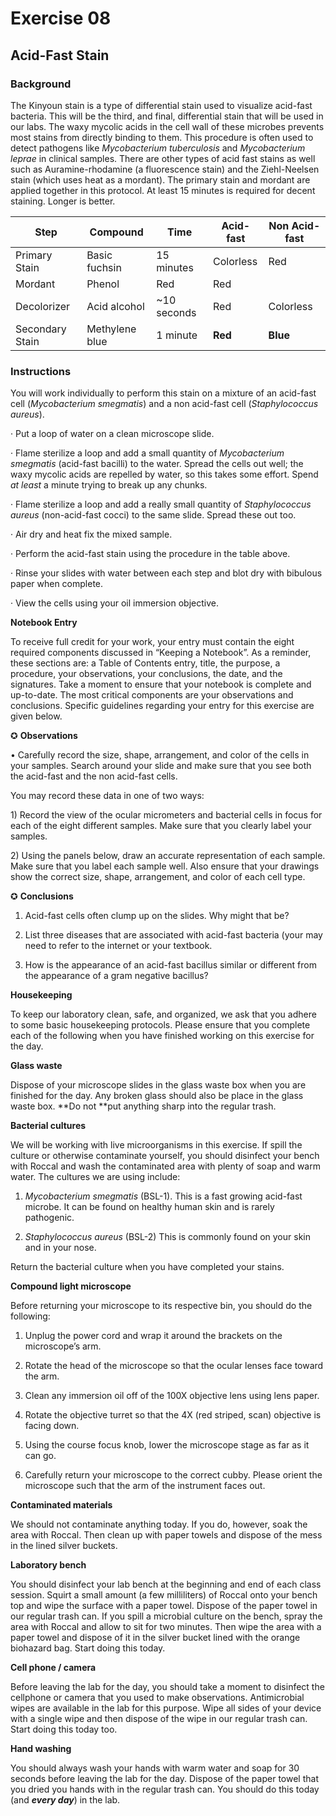 # **Exercise 08**

## **Acid-Fast Stain**

### **Background**

The Kinyoun stain is a type of differential stain used to visualize acid-fast bacteria. This will be the third, and final, differential stain that will be used in our labs. The waxy mycolic acids in the cell wall of these microbes prevents most stains from directly binding to them. This procedure is often used to detect pathogens like _Mycobacterium tuberculosis_ and _Mycobacterium leprae_ in clinical samples. There are other types of acid fast stains as well such as Auramine-rhodamine \(a fluorescence stain\) and the Ziehl-Neelsen stain \(which uses heat as a mordant\). The primary stain and mordant are applied together in this protocol. At least 15 minutes is required for decent staining. Longer is better.



| Step | Compound | Time | Acid-fast | Non Acid-fast |
| --- | --- | --- | --- | --- |
| Primary Stain | Basic fuchsin | 15 minutes | Colorless | Red |
| Mordant | Phenol | Red | Red |  |
| Decolorizer | Acid alcohol | ~10 seconds | Red | Colorless |
| Secondary Stain | Methylene blue | 1 minute | **Red** | **Blue** |

### **Instructions**

You will work individually to perform this stain on a mixture of an acid-fast cell \(_Mycobacterium smegmatis_\) and a non acid-fast cell \(_Staphylococcus aureus_\).

· Put a loop of water on a clean microscope slide.

· Flame sterilize a loop and add a small quantity of _Mycobacterium smegmatis_ \(acid-fast bacilli\) to the water. Spread the cells out well; the waxy mycolic acids are repelled by water, so this takes some effort. Spend _at least_ a minute trying to break up any chunks.

· Flame sterilize a loop and add a really small quantity of _Staphylococcus aureus_ \(non-acid-fast cocci\) to the same slide. Spread these out too.

· Air dry and heat fix the mixed sample.

· Perform the acid-fast stain using the procedure in the table above.

· Rinse your slides with water between each step and blot dry with bibulous paper when complete.

· View the cells using your oil immersion objective.



**Notebook Entry**

To receive full credit for your work, your entry must contain the eight required components discussed in “Keeping a Notebook”. As a reminder, these sections are: a Table of Contents entry, title, the purpose, a procedure, your observations, your conclusions, the date, and the signatures. Take a moment to ensure that your notebook is complete and up-to-date. The most critical components are your observations and conclusions. Specific guidelines regarding your entry for this exercise are given below.



✪ **Observations**

• Carefully record the size, shape, arrangement, and color of the cells in your samples. Search around your slide and make sure that you see both the acid-fast and the non acid-fast cells.

You may record these data in one of two ways:

1\) Record the view of the ocular micrometers and bacterial cells in focus for each of the eight different samples. Make sure that you clearly label your samples.

2\) Using the panels below, draw an accurate representation of each sample. Make sure that you label each sample well. Also ensure that your drawings show the correct size, shape, arrangement, and color of each cell type.







✪ **Conclusions**

1. Acid-fast cells often clump up on the slides. Why might that be?

2. List three diseases that are associated with acid-fast bacteria \(your may need to refer to the internet or your textbook.

3. How is the appearance of an acid-fast bacillus similar or different from the appearance of a gram negative bacillus?

**Housekeeping**

To keep our laboratory clean, safe, and organized, we ask that you adhere to some basic housekeeping protocols. Please ensure that you complete each of the following when you have finished working on this exercise for the day.

**Glass waste**

Dispose of your microscope slides in the glass waste box when you are finished for the day. Any broken glass should also be place in the glass waste box. **Do not **put anything sharp into the regular trash.

**Bacterial cultures**

We will be working with live microorganisms in this exercise. If spill the culture or otherwise contaminate yourself, you should disinfect your bench with Roccal and wash the contaminated area with plenty of soap and warm water. The cultures we are using include:

1. _Mycobacterium smegmatis_ \(BSL-1\). This is a fast growing acid-fast microbe. It can be found on healthy human skin and is rarely pathogenic.

2. _Staphylococcus aureus_ \(BSL-2\) This is commonly found on your skin and in your nose.

Return the bacterial culture when you have completed your stains.

**Compound light microscope**

Before returning your microscope to its respective bin, you should do the following:

1. Unplug the power cord and wrap it around the brackets on the microscope’s arm.

2. Rotate the head of the microscope so that the ocular lenses face toward the arm.

3. Clean any immersion oil off of the 100X objective lens using lens paper.

4. Rotate the objective turret so that the 4X \(red striped, scan\) objective is facing down.

5. Using the course focus knob, lower the microscope stage as far as it can go.

6. Carefully return your microscope to the correct cubby. Please orient the microscope such that the arm of the instrument faces out.

**Contaminated materials**

We should not contaminate anything today. If you do, however, soak the area with Roccal. Then clean up with paper towels and dispose of the mess in the lined silver buckets.

**Laboratory bench**

You should disinfect your lab bench at the beginning and end of each class session. Squirt a small amount \(a few milliliters\) of Roccal onto your bench top and wipe the surface with a paper towel. Dispose of the paper towel in our regular trash can. If you spill a microbial culture on the bench, spray the area with Roccal and allow to sit for two minutes. Then wipe the area with a paper towel and dispose of it in the silver bucket lined with the orange biohazard bag. Start doing this today.

**Cell phone \/ camera**

Before leaving the lab for the day, you should take a moment to disinfect the cellphone or camera that you used to make observations. Antimicrobial wipes are available in the lab for this purpose. Wipe all sides of your device with a single wipe and then dispose of the wipe in our regular trash can. Start doing this today too.

**Hand washing**

You should always wash your hands with warm water and soap for 30 seconds before leaving the lab for the day. Dispose of the paper towel that you dried you hands with in the regular trash can. You should do this today \(and _**every day**_\) in the lab.

